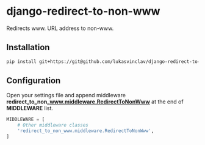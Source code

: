 # django-redirect-to-non-www

Redirects www. URL address to non-www.

## Installation

```bash
pip install git+https://git@github.com/lukasvinclav/django-redirect-to-non-www.git
```

## Configuration

Open your settings file and append middleware **redirect_to_non_www.middleware.RedirectToNonWww** at the end of **MIDDLEWARE** list.

```python
MIDDLEWARE = [
    # Other middleware classes
    'redirect_to_non_www.middleware.RedirectToNonWww',
]
```